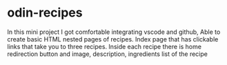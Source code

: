 # odin-recipes
In this mini project I got comfortable integrating vscode and github,
Able to create basic HTML nested pages of recipes. 
Index page that has clickable links that take you to three recipes. Inside each recipe there is home redirection button and image, description, ingredients list of the recipe
